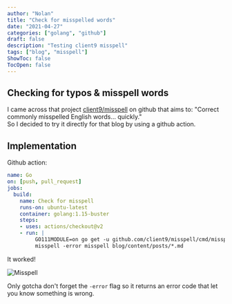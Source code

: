 ```yaml
---
author: "Nolan"
title: "Check for misspelled words"
date: "2021-04-27"
categories: ["golang", "github"]
draft: false
description: "Testing client9 misspell"
tags: ["blog", "misspell"]
ShowToc: false
TocOpen: false
---
```


## Checking for typos & misspell words

I came across that project [client9/misspell](https://github.com/client9/misspell) on github that aims to: "Correct commonly misspelled English words... quickly."  
So I decided to try it directly for that blog by using a github action.


## Implementation

Github action:

```yaml
name: Go
on: [push, pull_request]
jobs:
  build:
    name: Check for misspell
    runs-on: ubuntu-latest
    container: golang:1.15-buster
    steps:
    - uses: actions/checkout@v2
    - run: |
         GO111MODULE=on go get -u github.com/client9/misspell/cmd/misspell@v0.3.4
         misspell -error misspell blog/content/posts/*.md
```

It worked!

![Misspell](https://blog.nolanemirot.com/misspell.png)

Only gotcha don't forget the `-error` flag so it returns an error code that let you know something is wrong.

